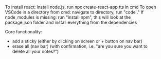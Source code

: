 To install react: Install node.js, run npx create-react-app tts in cmd
To open VSCode in a directory from cmd: navigate to directory, run "code ."
If node_modules is missing: run "install npm", this will look at the package.json folder and install everything from the dependencies

Core functionality:
- add a sticky (either by clicking on screen or + button on nav bar)
- erase all (nav bar) (with confirmation, i.e. "are you sure you want to delete all your notes?")